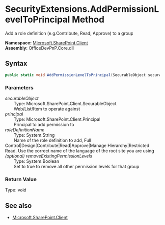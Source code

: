 # SecurityExtensions.AddPermissionLevelToPrincipal Method  
Add a role definition (e.g.Contribute, Read, Approve) to a group  

**Namespace:** [Microsoft.SharePoint.Client](Microsoft.SharePoint.Client.md)  
**Assembly:** OfficeDevPnP.Core.dll  
## Syntax
```C#
public static void AddPermissionLevelToPrincipal(SecurableObject securableObject, Principal principal, String roleDefinitionName, Boolean removeExistingPermissionLevels)
```
### Parameters
*securableObject*  
&emsp;&emsp;Type: Microsoft.SharePoint.Client.SecurableObject  
&emsp;&emsp;Web/List/Item to operate against  
*principal*  
&emsp;&emsp;Type: Microsoft.SharePoint.Client.Principal  
&emsp;&emsp;Principal to add permission to  
*roleDefinitionName*  
&emsp;&emsp;Type: System.String  
&emsp;&emsp;Name of the role definition to add, Full Control|Design|Contribute|Read|Approve|Manage Hierarchy|Restricted Read. Use the correct name of the language of the root site you are using  
*(optional) removeExistingPermissionLevels*  
&emsp;&emsp;Type: System.Boolean  
&emsp;&emsp;Set to true to remove all other permission levels for that group  
### Return Value
Type: void  

## See also
- [Microsoft.SharePoint.Client](Microsoft.SharePoint.Client.md)
